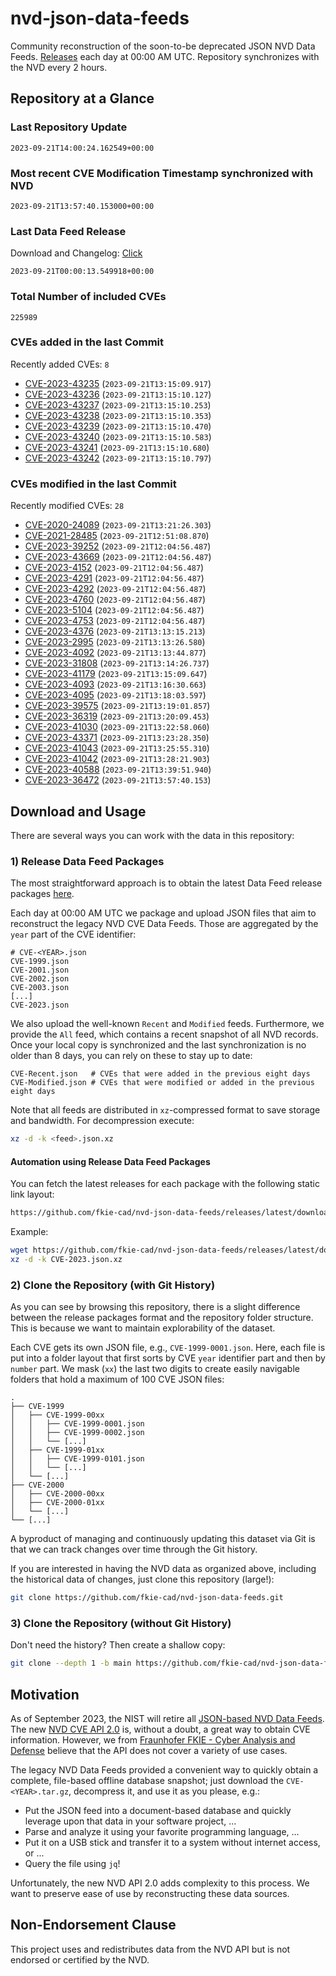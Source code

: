 # nvd-json-data-feeds

Community reconstruction of the soon-to-be deprecated JSON NVD Data Feeds. 
[Releases](https://github.com/fkie-cad/nvd-json-data-feeds/releases/latest) each day at 00:00 AM UTC.
Repository synchronizes with the NVD every 2 hours.

## Repository at a Glance

### Last Repository Update

```plain
2023-09-21T14:00:24.162549+00:00
```

### Most recent CVE Modification Timestamp synchronized with NVD

```plain
2023-09-21T13:57:40.153000+00:00
```

### Last Data Feed Release

Download and Changelog: [Click](https://github.com/fkie-cad/nvd-json-data-feeds/releases/latest)

```plain
2023-09-21T00:00:13.549918+00:00
```

### Total Number of included CVEs

```plain
225989
```

### CVEs added in the last Commit

Recently added CVEs: `8`

* [CVE-2023-43235](CVE-2023/CVE-2023-432xx/CVE-2023-43235.json) (`2023-09-21T13:15:09.917`)
* [CVE-2023-43236](CVE-2023/CVE-2023-432xx/CVE-2023-43236.json) (`2023-09-21T13:15:10.127`)
* [CVE-2023-43237](CVE-2023/CVE-2023-432xx/CVE-2023-43237.json) (`2023-09-21T13:15:10.253`)
* [CVE-2023-43238](CVE-2023/CVE-2023-432xx/CVE-2023-43238.json) (`2023-09-21T13:15:10.353`)
* [CVE-2023-43239](CVE-2023/CVE-2023-432xx/CVE-2023-43239.json) (`2023-09-21T13:15:10.470`)
* [CVE-2023-43240](CVE-2023/CVE-2023-432xx/CVE-2023-43240.json) (`2023-09-21T13:15:10.583`)
* [CVE-2023-43241](CVE-2023/CVE-2023-432xx/CVE-2023-43241.json) (`2023-09-21T13:15:10.680`)
* [CVE-2023-43242](CVE-2023/CVE-2023-432xx/CVE-2023-43242.json) (`2023-09-21T13:15:10.797`)


### CVEs modified in the last Commit

Recently modified CVEs: `28`

* [CVE-2020-24089](CVE-2020/CVE-2020-240xx/CVE-2020-24089.json) (`2023-09-21T13:21:26.303`)
* [CVE-2021-28485](CVE-2021/CVE-2021-284xx/CVE-2021-28485.json) (`2023-09-21T12:51:08.870`)
* [CVE-2023-39252](CVE-2023/CVE-2023-392xx/CVE-2023-39252.json) (`2023-09-21T12:04:56.487`)
* [CVE-2023-43669](CVE-2023/CVE-2023-436xx/CVE-2023-43669.json) (`2023-09-21T12:04:56.487`)
* [CVE-2023-4152](CVE-2023/CVE-2023-41xx/CVE-2023-4152.json) (`2023-09-21T12:04:56.487`)
* [CVE-2023-4291](CVE-2023/CVE-2023-42xx/CVE-2023-4291.json) (`2023-09-21T12:04:56.487`)
* [CVE-2023-4292](CVE-2023/CVE-2023-42xx/CVE-2023-4292.json) (`2023-09-21T12:04:56.487`)
* [CVE-2023-4760](CVE-2023/CVE-2023-47xx/CVE-2023-4760.json) (`2023-09-21T12:04:56.487`)
* [CVE-2023-5104](CVE-2023/CVE-2023-51xx/CVE-2023-5104.json) (`2023-09-21T12:04:56.487`)
* [CVE-2023-4753](CVE-2023/CVE-2023-47xx/CVE-2023-4753.json) (`2023-09-21T12:04:56.487`)
* [CVE-2023-4376](CVE-2023/CVE-2023-43xx/CVE-2023-4376.json) (`2023-09-21T13:13:15.213`)
* [CVE-2023-2995](CVE-2023/CVE-2023-29xx/CVE-2023-2995.json) (`2023-09-21T13:13:26.580`)
* [CVE-2023-4092](CVE-2023/CVE-2023-40xx/CVE-2023-4092.json) (`2023-09-21T13:13:44.877`)
* [CVE-2023-31808](CVE-2023/CVE-2023-318xx/CVE-2023-31808.json) (`2023-09-21T13:14:26.737`)
* [CVE-2023-41179](CVE-2023/CVE-2023-411xx/CVE-2023-41179.json) (`2023-09-21T13:15:09.647`)
* [CVE-2023-4093](CVE-2023/CVE-2023-40xx/CVE-2023-4093.json) (`2023-09-21T13:16:30.663`)
* [CVE-2023-4095](CVE-2023/CVE-2023-40xx/CVE-2023-4095.json) (`2023-09-21T13:18:03.597`)
* [CVE-2023-39575](CVE-2023/CVE-2023-395xx/CVE-2023-39575.json) (`2023-09-21T13:19:01.857`)
* [CVE-2023-36319](CVE-2023/CVE-2023-363xx/CVE-2023-36319.json) (`2023-09-21T13:20:09.453`)
* [CVE-2023-41030](CVE-2023/CVE-2023-410xx/CVE-2023-41030.json) (`2023-09-21T13:22:58.060`)
* [CVE-2023-43371](CVE-2023/CVE-2023-433xx/CVE-2023-43371.json) (`2023-09-21T13:23:28.350`)
* [CVE-2023-41043](CVE-2023/CVE-2023-410xx/CVE-2023-41043.json) (`2023-09-21T13:25:55.310`)
* [CVE-2023-41042](CVE-2023/CVE-2023-410xx/CVE-2023-41042.json) (`2023-09-21T13:28:21.903`)
* [CVE-2023-40588](CVE-2023/CVE-2023-405xx/CVE-2023-40588.json) (`2023-09-21T13:39:51.940`)
* [CVE-2023-36472](CVE-2023/CVE-2023-364xx/CVE-2023-36472.json) (`2023-09-21T13:57:40.153`)


## Download and Usage

There are several ways you can work with the data in this repository:

### 1) Release Data Feed Packages

The most straightforward approach is to obtain the latest Data Feed release packages [here](https://github.com/fkie-cad/nvd-json-data-feeds/releases/latest).

Each day at 00:00 AM UTC we package and upload JSON files that aim to reconstruct the legacy NVD CVE Data Feeds.
Those are aggregated by the `year` part of the CVE identifier:

```
# CVE-<YEAR>.json
CVE-1999.json
CVE-2001.json
CVE-2002.json
CVE-2003.json
[...]
CVE-2023.json
```

We also upload the well-known `Recent` and `Modified` feeds.
Furthermore, we provide the `All` feed, which contains a recent snapshot of all NVD records.
Once your local copy is synchronized and the last synchronization is no older than 8 days, you can rely on these to stay up to date:

```plain
CVE-Recent.json   # CVEs that were added in the previous eight days
CVE-Modified.json # CVEs that were modified or added in the previous eight days
```

Note that all feeds are distributed in `xz`-compressed format to save storage and bandwidth.
For decompression execute:

```sh
xz -d -k <feed>.json.xz
```


#### Automation using Release Data Feed Packages

You can fetch the latest releases for each package with the following static link layout:

```sh
https://github.com/fkie-cad/nvd-json-data-feeds/releases/latest/download/CVE-<YEAR>.json.xz
```

Example:

```sh
wget https://github.com/fkie-cad/nvd-json-data-feeds/releases/latest/download/CVE-2023.json.xz
xz -d -k CVE-2023.json.xz
```

### 2) Clone the Repository (with Git History)

As you can see by browsing this repository, there is a slight difference between the release packages format and the repository folder structure.
This is because we want to maintain explorability of the dataset.

Each CVE gets its own JSON file, e.g., `CVE-1999-0001.json`.
Here, each file is put into a folder layout that first sorts by CVE `year` identifier part and then by `number` part.
We mask (`xx`) the last two digits to create easily navigable folders that hold a maximum of 100 CVE JSON files:

```plain
.
├── CVE-1999
│   ├── CVE-1999-00xx
│   │   ├── CVE-1999-0001.json
│   │   ├── CVE-1999-0002.json
│   │   └── [...]
│   ├── CVE-1999-01xx
│   │   ├── CVE-1999-0101.json
│   │   └── [...]
│   └── [...]
├── CVE-2000
│   ├── CVE-2000-00xx
│   ├── CVE-2000-01xx
│   └── [...]
└── [...]
```

A byproduct of managing and continuously updating this dataset via Git is that we can track changes over time through the Git history.

If you are interested in having the NVD data as organized above, including the historical data of changes, just clone this repository (large!):

```sh
git clone https://github.com/fkie-cad/nvd-json-data-feeds.git
```

### 3) Clone the Repository (without Git History)

Don't need the history? Then create a shallow copy:

```sh
git clone --depth 1 -b main https://github.com/fkie-cad/nvd-json-data-feeds.git
```

## Motivation

As of September 2023, the NIST will retire all [JSON-based NVD Data Feeds](https://nvd.nist.gov/vuln/data-feeds#divRetirementBanner-1).
The new [NVD CVE API 2.0](https://nvd.nist.gov/developers/vulnerabilities) is, without a doubt, a great way to obtain CVE information.
However, we from [Fraunhofer FKIE - Cyber Analysis and Defense](https://www.fkie.fraunhofer.de/en/departments/cad.html) believe that the API does not cover a variety of use cases.

The legacy NVD Data Feeds provided a convenient way to quickly obtain a complete, file-based offline database snapshot; just download the `CVE-<YEAR>.tar.gz`, decompress it, and use it as you please, e.g.:

* Put the JSON feed into a document-based database and quickly leverage upon that data in your software project, ...
* Parse and analyze it using your favorite programming language, ...
* Put it on a USB stick and transfer it to a system without internet access, or ...
* Query the file using `jq`!

Unfortunately, the new NVD API 2.0 adds complexity to this process.
We want to preserve ease of use by reconstructing these data sources.

## Non-Endorsement Clause

This project uses and redistributes data from the NVD API but is not endorsed or certified by the NVD.